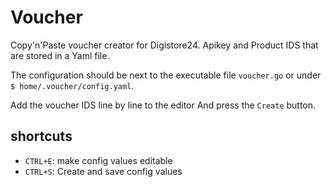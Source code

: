 # Voucher

Copy'n'Paste voucher creator for Digistore24.
Apikey and Product IDS that are stored in a Yaml file.

The configuration should be next to the executable file
`voucher.go` or under `$ home/.voucher/config.yaml`.

Add the voucher IDS line by line to the editor
And press the `Create` button.

## shortcuts

- `CTRL+E`: make config values editable
- `CTRL+S`: Create and save config values
